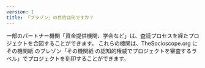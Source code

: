```yaml
---
version: 1
title: 「ブラゾン」の目的は何ですか？
---
```


一部のパートナー機関「資金提供機関、学会など」は、査読プロセスを経たプロジェクトを合図することができます。 これらの機関は、TheSocioscope.org にその機関紙 のブレゾン「その機関紙 の認知的権威でプロジェクトを審査するラベル」でプロジェクトを刻印することができます。
